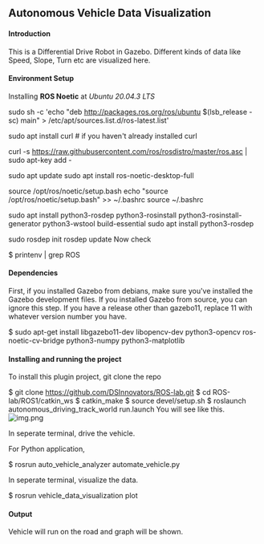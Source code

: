 ## Autonomous Vehicle Data Visualization

#### Introduction

This is a Differential Drive Robot in Gazebo. Different kinds of data like Speed, Slope, Turn etc are visualized here.

#### Environment Setup

Installing **ROS Noetic** at *Ubuntu 20.04.3 LTS*

sudo sh -c 'echo "deb http://packages.ros.org/ros/ubuntu $(lsb_release -sc) main" > /etc/apt/sources.list.d/ros-latest.list'

sudo apt install curl # if you haven't already installed curl
 
curl -s https://raw.githubusercontent.com/ros/rosdistro/master/ros.asc | sudo apt-key add -
 
sudo apt update
sudo apt install ros-noetic-desktop-full
 
source /opt/ros/noetic/setup.bash
echo "source /opt/ros/noetic/setup.bash" >> ~/.bashrc
source ~/.bashrc
 
sudo apt install python3-rosdep python3-rosinstall python3-rosinstall-generator python3-wstool build-essential
sudo apt install python3-rosdep
 
sudo rosdep init
rosdep update
Now check

$ printenv | grep ROS
#### Dependencies

First, if you installed Gazebo from debians, make sure you've installed the Gazebo development files. If you installed Gazebo from source, you can ignore this step. If you have a release other than gazebo11, replace 11 with whatever version number you have.

$ sudo apt-get install libgazebo11-dev libopencv-dev python3-opencv ros-noetic-cv-bridge python3-numpy python3-matplotlib

#### Installing and running the project

To install this plugin project, git clone the repo

$ git clone https://github.com/DSInnovators/ROS-lab.git
$ cd ROS-lab/ROS1/catkin_ws
$ catkin_make
$ source devel/setup.sh 
$ roslaunch autonomous_driving_track_world run.launch
You will see like this.
![img.png](img.png)

In seperate terminal, drive the vehicle.

For Python application,

$ rosrun auto_vehicle_analyzer automate_vehicle.py

In seperate terminal, visualize the data.

$ rosrun vehicle_data_visualization plot

#### Output

Vehicle will run on the road and graph will be shown.
